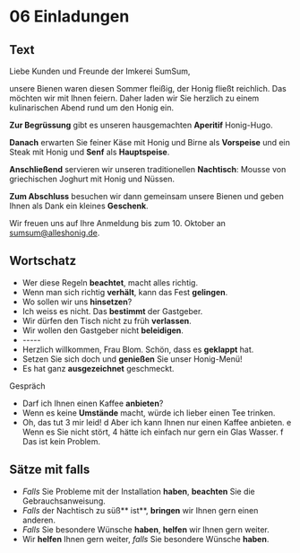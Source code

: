 # 06 Einladungen

## Text

Liebe Kunden und Freunde der Imkerei SumSum,

unsere Bienen waren diesen Sommer fleißig, der Honig fließt reichlich. Das möchten wir mit Ihnen feiern. Daher laden wir Sie herzlich zu einem kulinarischen Abend rund um den Honig ein.

**Zur Begrüssung** gibt es unseren hausgemachten **Aperitif** Honig-Hugo.

**Danach** erwarten Sie feiner Käse mit Honig und Birne als **Vorspeise** und ein Steak mit Honig und **Senf** als **Hauptspeise**.

**Anschließend** servieren wir unseren traditionellen **Nachtisch**: Mousse von griechischen Joghurt mit Honig und Nüssen.

**Zum Abschluss** besuchen wir dann gemeinsam unsere Bienen und geben Ihnen als Dank ein kleines **Geschenk**.

Wir freuen uns auf Ihre Anmeldung bis zum 10. Oktober an sumsum@alleshonig.de.

## Wortschatz

* Wer diese Regeln **beachtet**, macht alles richtig.
* Wenn man sich richtig **verhält**, kann das Fest **gelingen**.
* Wo sollen wir uns **hinsetzen**?
* Ich weiss es nicht. Das **bestimmt** der Gastgeber.
* Wir dürfen den Tisch nicht zu früh **verlassen**.
* Wir wollen den Gastgeber nicht **beleidigen**.
* \-----
* Herzlich willkommen, Frau Blom. Schön, dass es **geklappt** hat.
* Setzen Sie sich doch und **genießen** Sie unser Honig-Menü!
* Es hat ganz **ausgezeichnet** geschmeckt.

Gespräch

* Darf ich Ihnen einen Kaffee **anbieten**?
* Wenn es keine **Umstände** macht, würde ich lieber einen Tee trinken.
* Oh, das tut 3 mir leid! d Aber ich kann Ihnen nur einen Kaffee anbieten. e Wenn es Sie nicht stört, 4 hätte ich einfach nur gern ein Glas Wasser. f Das ist kein Problem.

## Sätze mit falls

* _Falls_ Sie Probleme mit der Installation **haben**, **beachten** Sie die Gebrauchsanweisung.
* _Falls_ der Nachtisch zu süß** ist**, **bringen** wir Ihnen gern einen anderen.
* _Falls_ Sie besondere Wünsche **haben**, **helfen** wir Ihnen gern weiter.
* Wir **helfen** Ihnen gern weiter, _falls_ Sie besondere Wünsche **haben**.

